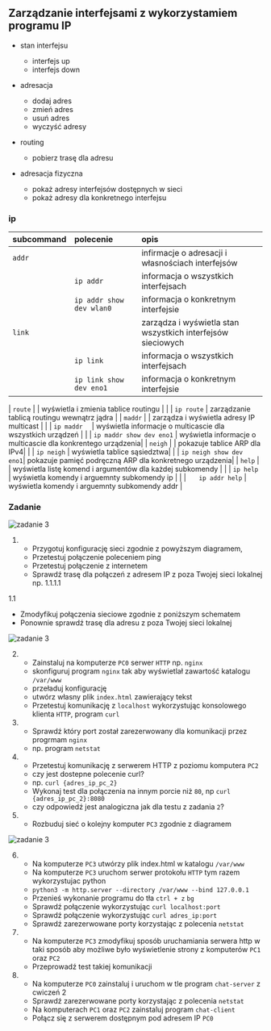 ## Zarządzanie interfejsami z wykorzystamiem programu IP

* stan interfejsu
    * interfejs up
    * interfejs down
* adresacja
    * dodaj adres
    * zmień adres
    * usuń adres
    * wyczyść adresy
* routing
    * pobierz trasę dla adresu
    
* adresacja fizyczna
    * pokaż adresy interfejsów dostępnych w sieci
    * pokaż adresy dla konkretnego interfejsu
     


### ip 

| subcommand    |  polecenie   | opis  |
| ------------- |:-------------| :---------------| 
|   ``addr``    |                               | infirmacje o adresacji i własnościach interfejsów |
|               |   ``ip addr``                 | informacja o wszystkich interfejsach              |
|               |   ``ip addr show dev wlan0`` | informacja o konkretnym interfejsie               |
|   ``link``    |                | zarządza i wyświetla stan wszystkich interfejsów sieciowych |
|               |       ``ip link  ``        |   informacja o wszystkich interfejsach |   
|               |     	``ip link show dev eno1  ``   |   informacja o konkretnym interfejsie |   

|   ``route``   |                 |   wyświetla i zmienia tablice routingu    |
|            |        ``ip route``         |    	zarządzanie tablicą routingu wewnątrz jądra   |
|   ``maddr``   |                  | zarządza i wyświetla adresy IP multicast |
|        |         	``ip maddr  ``        | wyświetla informacje o multicascie dla wszystkich urządzeń |
|      |        ``ip maddr show dev eno1``          | wyświetla informacje o multicascie dla konkrentego urządzenia|
|   ``neigh``   |  | pokazuje tablice ARP dla IPv4|
|      | ``ip neigh`` | wyświetla tablice sąsiedztwa|
|      |  ``ip neigh show dev eno1``| pokazuje pamięć podręczną ARP dla konkretnego urządzenia|
|   ``help``    |  | wyświetla listę komend i argumentów dla każdej subkomendy |
|      |  	``ip help`` | wyświetla komendy i arguemnty subkomendy ip |
|       |  `` 	ip addr help`` |  	wyświetla komendy i arguemnty subkomendy addr |


### Zadanie

![zadanie 3](sieci-3.0.svg)

1.
   * Przygotuj konfigurację sieci zgodnie z powyższym diagramem, 
   * Przetestuj połączenie poleceniem ping
   * Przetestuj połączenie z internetem
   * Sprawdź trasę dla połączeń z adresem IP z poza Twojej sieci lokalnej np. 1.1.1.1

1.1
   * Zmodyfikuj połączenia sieciowe zgodnie z poniższym schematem
   * Ponownie sprawdź trasę dla adresu z poza Twojej sieci lokalnej
  
![zadanie 3](sieci-3.1.png)

2.
   * Zainstaluj na komputerze ``PC0`` serwer ``HTTP`` np. ``nginx`` 
   * skonfiguruj program ``nginx`` tak aby wyświetlał zawartość katalogu ``/var/www``
   * przeładuj konfigurację
   * utwórz własny plik ``index.html`` zawierający tekst
   * Przetestuj komunikację z ``localhost``  wykorzystując konsolowego klienta ``HTTP``, program ``curl``
3.
   * Sprawdź który port został zarezerwowany dla komunikacji przez progrmam ``nginx``
   * np. program ``netstat``

4.
   * Przetestuj komunikację z serwerem HTTP z poziomu komputera ``PC2``
   * czy jest dostepne polecenie curl?
   * np. ``curl {adres_ip_pc_2}``
   * Wykonaj test dla połączenia na innym porcie niż ``80``, np ``curl {adres_ip_pc_2}:8080``
   * czy odpowiedź jest analogiczna jak dla testu z zadania ``2``?

5.
   * Rozbuduj sieć o kolejny komputer ``PC3`` zgodnie z diagramem
   
![zadanie 3](sieci-3.2.png)

6. 
   * Na komputerze ``PC3`` utwórzy plik index.html w katalogu ``/var/www``
   * Na komputerze ``PC3`` uruchom serwer protokołu ``HTTP`` tym razem wykorzystujac python
   * ``python3 -m http.server --directory /var/www --bind 127.0.0.1``
   * Przenieś wykonanie programu do tła ``ctrl + z`` ``bg``
   * Sprawdź połączenie wykorzystując ``curl localhost:port``
   * Sprawdź połączenie wykorzystując ``curl adres_ip:port``
   * Sprawdź zarezerwowane porty korzystając z polecenia ``netstat``
   
7. 
    * Na komputerze ``PC3`` zmodyfikuj sposób uruchamiania serwera http w taki sposób aby możliwe było wyświetlenie strony z komputerów ``PC1`` oraz ``PC2`` 
    * Przeprowadź test takiej komunikacji

8.
   * Na komputerze ``PC0`` zainstaluj i uruchom w tle program ``chat-server`` z cwiczeń 2
   * Sprawdź zarezerwowane porty korzystając z polecenia ``netstat``
   * Na komputerach ``PC1`` oraz ``PC2`` zainstaluj program ``chat-client``
   * Połącz się z serwerem dostępnym pod adresem IP ``PC0``
